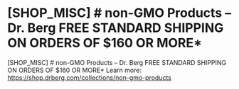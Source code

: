 # [SHOP_MISC] # non-GMO Products – Dr. Berg FREE STANDARD SHIPPING ON ORDERS OF $160 OR MORE\*

[SHOP_MISC] # non-GMO Products – Dr. Berg FREE STANDARD SHIPPING ON ORDERS OF $160 OR MORE\*
Learn more: https://shop.drberg.com/collections/non-gmo-products
